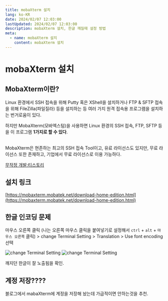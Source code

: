 ```yaml
---
title: mobaXterm 설치
lang: ko-KR
date: 2024/02/07 12:03:00
lastUpdated: 2024/02/07 12:03:00
description: mobaXterm 설치, 한글 깨질때 설정 방법
meta:
  - name: mobaXterm 설치
    content: mobaXterm 설치
---
```


# mobaXterm 설치

## MobaXterm이란?

 Linux 환경에서 SSH 접속을 위해 Putty 혹은 XShell을 설치하거나 FTP & SFTP 접속을 위해 FileZilla(파일질라) 등을 설치하는 등 여러 가지 원격 접속용 프로그램을 설치하는 번거로움이 있다.   

하지만 MobaXterm(모바엑스텀)을 사용하면 Linux 환경의 SSH 접속, FTP, SFTP 등을 이 프로그램 **1가지로 할 수 있다**.  
 

MobaXterm은 현존하는 최고의 SSH 접속 Tool이고, 유료 라이선스도 있지만, 무료 라이선스 또한 존재하고,
기업에서 무료 라이선스로 이용 가능하다.

[무작정 개발:티스토리](https://backendcode.tistory.com/270#head1)

## 설치 링크

[https://mobaxterm.mobatek.net/download-home-edition.html](https://mobaxterm.mobatek.net/download-home-edition.html)

## 한글 인코딩 문제

마우스 오른쪽 클릭 (나는 오른쪽 마우스 클릭을 붙여넣기로 설정해서 `ctrl` + `alt` + `마우스 오른쪽` 클릭) > change Terminal Setting > Translation > Use font encoding 선택

![change Terminal Setting](~@image/21.jpg)
![change Terminal Setting](~@image/22.jpg)

깨지던 한글이 잘 노출됨을 확인.

## 계정 저장????

블로그에서 mabaXterm에 계정을 저장해 놨는데 가급적이면 안하는것을 추천.
